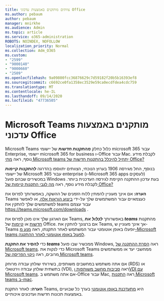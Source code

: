 ```yaml
---
title: צוותים מותקנים באמצעות עדכוני Office
ms.author: pebaum
author: pebaum
manager: mnirkhe
ms.audience: Admin
ms.topic: article
ms.service: o365-administration
ROBOTS: NOINDEX, NOFOLLOW
localization_priority: Normal
ms.collection: Adm_O365
ms.custom:
- "2599"
- "9000140"
- "9000660"
- "2509"
ms.openlocfilehash: 9a09800fcc36876629c7d59182f20b5b16393ef8
ms.sourcegitcommit: c6692ce0fa1358ec3529e59ca0ecdfdea4cdc759
ms.translationtype: MT
ms.contentlocale: he-IL
ms.lasthandoff: 09/14/2020
ms.locfileid: "47736505"
---
```

# <a name="microsoft-teams-installed-with-office-updates"></a>Microsoft Teams מותקנים באמצעות עדכוני Office

Microsoft Teams כלול כחלק ***מהתקנות חדשות*** של יישומי microsoft 365 עבור Enterprise, יישומי microsoft 365 for business ו-Office עבור Mac. לקבלת מידע נוסף, ראה [מתי Microsoft teams יתחיל להיכלל בהתקנות חדשות של Office?](https://docs.microsoft.com/deployoffice/teams-install#when-will-microsoft-teams-start-being-included-with-new-installations-of-microsoft-365-apps)

בנוסף, החל מגירסה 1906 בערוץ הנוכחי, הצוותים יתווספו בהדרגה ***להתקנות קיימות*** של יישומי Microsoft 365 עבור enterprise (ו-Microsoft 365 apps לעסקים) במכשירים שבהם פועל Windows בעת עדכון ההתקנה הקיימת לגירסה העדכנית ביותר. לקבלת מידע נוסף, ראה [מה לגבי התקנות קיימות של Office?](https://docs.microsoft.com/deployoffice/teams-install#what-about-existing-installations-of-microsoft-365-apps)

**הערה:** אם אינך מעוניין להמתין ללוח הזמנים של ההשקה, באפשרותך לפרוס את Teams כעצמאיים עבור המשתמשים שלך על-ידי [ביצוע הוראות אלה](https://docs.microsoft.com/MicrosoftTeams/msi-deployment), או לאפשר למשתמשים שלך להתקין את teams עבור עצמם https://teams.microsoft.com/downloads .

אם הארגון שלך אינו מוכן לפרוס את Teams, באפשרותך ***לכלול את teams*** מהתקנות [חדשות](https://docs.microsoft.com/deployoffice/teams-install#how-to-exclude-microsoft-teams-from-new-installations-of-microsoft-365-apps) או [קיימות](https://docs.microsoft.com/deployoffice/teams-install#use-group-policy-to-control-the-installation-of-microsoft-teams) של Office. אם ברצונך להתקין את Teams, אך אינך מעוניין ש-Teams יופעלו באופן אוטומטי עבור המשתמש לאחר התקנתו, ראה [מנע מ-Microsoft teams לפעול באופן אוטומטי לאחר ההתקנה](https://docs.microsoft.com/deployoffice/teams-install#use-group-policy-to-prevent-microsoft-teams-from-starting-automatically-after-installation).

כדי ***להסיר את התקנת teams*** ממכשיר שבו פועל Windows, ראה [הסרת ההתקנה של Microsoft teams](https://support.office.com/article/uninstall-microsoft-teams-3b159754-3c26-4952-abe7-57d27f5f4c81). כדי לנקות את Microsoft Teams ממחשבי יעד או ממשתמשים מרובים, ראה [ניקוי הפריסה של Microsoft teams](https://docs.microsoft.com/microsoftteams/scripts/powershell-script-teams-deployment-clean-up).

אם אתה משתמש במחשבים משותפים, בשירותי שולחן עבודה מרוחק (RDS) או בתשתית שולחן עבודה וירטואלי (VDI), ראה [סביבות מחשב משותפות וVDI עם Microsoft teams](https://docs.microsoft.com/deployoffice/teams-install#shared-computer-and-vdi-environments-with-microsoft-teams). אם אתה משתמש ב-Office עבור Mac, ראה [התקנות Microsoft teams ב-mac](https://docs.microsoft.com/deployoffice/teams-install#microsoft-teams-installations-on-a-mac).

**הערה:** לאחר התקנת Teams, היא [מתעדכנת באופן אוטומטי](https://docs.microsoft.com/deployoffice/teams-install#feature-and-quality-updates-for-microsoft-teams) בערך כל שבועיים באמצעות תכונות חדשות ועדכונים איכותיים. 